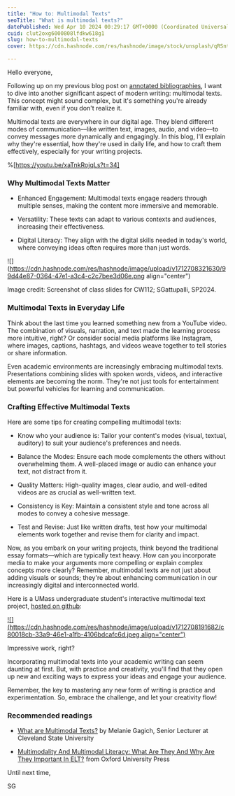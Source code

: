 ```yaml
---
title: "How to: Multimodal Texts"
seoTitle: "What is multimodal texts?"
datePublished: Wed Apr 10 2024 00:29:17 GMT+0000 (Coordinated Universal Time)
cuid: clut2oxg6000808lfdkw618g1
slug: how-to-multimodal-texts
cover: https://cdn.hashnode.com/res/hashnode/image/stock/unsplash/qRSntl3zxEk/upload/d488c12123ca5730725bffe2f895ae1b.jpeg

---
```


Hello everyone,

Following up on my previous blog post on [annotated bibliographies](https://cultureos.hashnode.dev/how-to-annotated-bibliography), I want to dive into another significant aspect of modern writing: multimodal texts. This concept might sound complex, but it's something you're already familiar with, even if you don't realize it.

Multimodal texts are everywhere in our digital age. They blend different modes of communication––like written text, images, audio, and video––to convey messages more dynamically and engagingly. In this blog, I'll explain why they're essential, how they're used in daily life, and how to craft them effectively, especially for your writing projects.

%[https://youtu.be/xaTnkRojqLs?t=34] 

### Why Multimodal Texts Matter

* Enhanced Engagement: Multimodal texts engage readers through multiple senses, making the content more immersive and memorable.
    
* Versatility: These texts can adapt to various contexts and audiences, increasing their effectiveness.
    
* Digital Literacy: They align with the digital skills needed in today's world, where conveying ideas often requires more than just words.
    

![](https://cdn.hashnode.com/res/hashnode/image/upload/v1712708321630/99d44e87-0364-47e1-a3c4-c2c7bee3d06e.png align="center")

Image credit: Screenshot of class slides for CW112; SGattupalli, SP2024.

### Multimodal Texts in Everyday Life

Think about the last time you learned something new from a YouTube video. The combination of visuals, narration, and text made the learning process more intuitive, right? Or consider social media platforms like Instagram, where images, captions, hashtags, and videos weave together to tell stories or share information.

Even academic environments are increasingly embracing multimodal texts. Presentations combining slides with spoken words, videos, and interactive elements are becoming the norm. They're not just tools for entertainment but powerful vehicles for learning and communication.

### Crafting Effective Multimodal Texts

Here are some tips for creating compelling multimodal texts:

* Know who your audience is: Tailor your content's modes (visual, textual, auditory) to suit your audience's preferences and needs.
    
* Balance the Modes: Ensure each mode complements the others without overwhelming them. A well-placed image or audio can enhance your text, not distract from it.
    
* Quality Matters: High-quality images, clear audio, and well-edited videos are as crucial as well-written text.
    
* Consistency is Key: Maintain a consistent style and tone across all modes to convey a cohesive message.
    
* Test and Revise: Just like written drafts, test how your multimodal elements work together and revise them for clarity and impact.
    

Now, as you embark on your writing projects, think beyond the traditional essay formats––which are typically text heavy. How can you incorporate media to make your arguments more compelling or explain complex concepts more clearly? Remember, multimodal texts are not just about adding visuals or sounds; they're about enhancing communication in our increasingly digital and interconnected world.

Here is a UMass undergraduate student's interactive multimodal text project, [hosted on github](https://umassengwri112.github.io/biomimicry/):

[![](https://cdn.hashnode.com/res/hashnode/image/upload/v1712708191682/c80018cb-33a9-46e1-a1fb-4106bdcafc6d.jpeg align="center")](https://umassengwri112.github.io/biomimicry/)

Impressive work, right?

Incorporating multimodal texts into your academic writing can seem daunting at first. But, with practice and creativity, you'll find that they open up new and exciting ways to express your ideas and engage your audience.

Remember, the key to mastering any new form of writing is practice and experimentation. So, embrace the challenge, and let your creativity flow!

### Recommended readings

* [What are Multimodal Texts?](https://pressbooks.ulib.csuohio.edu/csu-fyw-rhetoric/chapter/7-2-what-is-multimodality/) by Melanie Gagich, Senior Lecturer at Cleveland State University
    
* [Multimodality And Multimodal Literacy: What Are They And Why Are They Important In ELT?](https://teachingenglishwithoxford.oup.com/2023/11/16/multimodality-and-multimodal-literacy-elt/) from Oxford University Press
    

Until next time,

SG